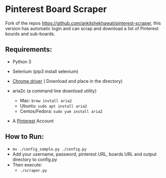 # Pinterest Board Scraper
Fork of the repos https://github.com/ankitshekhawat/pinterest-scraper, this version has automatic login and can scrap and download a list of Pinterest bourds and sub-boards.
## Requirements:

- Python 3
- Selenium (pip3 install selenium)
- [Chrome driver](https://sites.google.com/chromium.org/driver/downloads) ( Download and place in the directory) 
- aria2c (a command line download utility)
	- Mac: `brew install aria2`
	- Ubuntu: `sudo apt install aria2`
	- Centos/Fedora: `sudo yum install aria2`

- A [Pinterest](http://www.pinterest.com) Account

## How to Run:

- `mv ./config_sample.py ./config.py`
- Add your username, password, pinterest URL, boards URL and output directory to config.py
- Then execute:
	- `./scraper.py`

